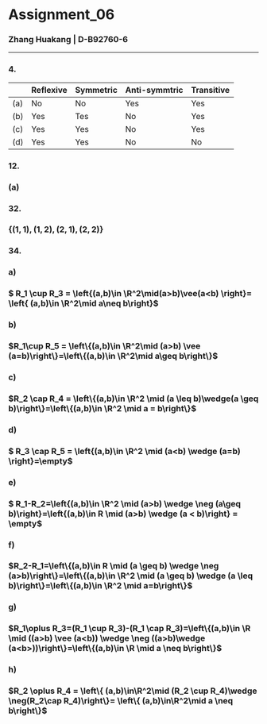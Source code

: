 # Assignment_06
### Zhang Huakang | D-B92760-6
---
### 4.
||Reflexive|Symmetric|Anti-symmtric|Transitive|
|-|-|-|-|-|
|(a)|No|No|Yes|Yes
|(b)|Yes|Tes|No|Yes|
|(c)|Yes|Yes|No|Yes|
|(d)|Yes|Yes|No|No|
### 12. 
### (a)
### 32.
### $\left\{ (1,1),(1,2),(2,1),(2,2)\right\}$
### 34.
### a)
### $ R_1 \cup R_3 = \left\{(a,b)\in \R^2\mid(a>b)\vee(a<b) \right\}= \left\{ (a,b)\in \R^2\mid a\neq b\right\}$
### b)
### $R_1\cup R_5 = \left\{(a,b)\in \R^2\mid (a>b) \vee (a=b)\right\}=\left\{(a,b)\in \R^2\mid a\geq b\right\}$
### c)
### $R_2 \cap R_4 = \left\{(a,b)\in \R^2 \mid (a \leq b)\wedge(a \geq b)\right\}=\left\{(a,b)\in \R^2 \mid a = b\right\}$
### d)
### $ R_3 \cap R_5 = \left\{(a,b)\in \R^2 \mid (a<b) \wedge (a=b) \right\}=\empty$
### e)
### $ R_1-R_2=\left\{(a,b)\in \R^2 \mid (a>b) \wedge  \neg (a\geq b)\right\}=\left\{(a,b)\in R \mid (a>b) \wedge  (a < b)\right\} = \empty$
### f)
### $R_2-R_1=\left\{(a,b)\in R \mid (a \geq b) \wedge \neg (a>b)\right\}=\left\{(a,b)\in \R^2 \mid (a \geq b) \wedge (a \leq b)\right\}=\left\{(a,b)\in \R^2 \mid a=b\right\}$
### g)
### $R_1\oplus R_3=(R_1 \cup R_3)-(R_1 \cap R_3)=\left\{(a,b)\in \R \mid ((a>b) \vee (a<b)) \wedge \neg ((a>b)\wedge (a<b>))\right\}=\left\{(a,b)\in \R \mid a \neq b\right\}$
### h)
### $R_2 \oplus R_4 = \left\{ (a,b)\in\R^2\mid (R_2 \cup R_4)\wedge \neg(R_2\cap R_4)\right\}= \left\{ (a,b)\in\R^2\mid a \neq b\right\}$